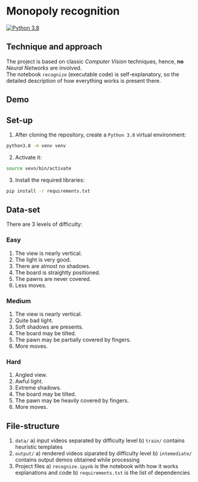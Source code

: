 # Monopoly recognition
[![Python 3.8](https://img.shields.io/badge/Python%20-3.8-informational)](https://www.python.org/downloads/release/python-3816/)
## Technique and approach
The project is based on classic *Computer Vision* techniques, hence, **no** *Neural Networks* are involved.  
The notebook `recognize` (executable code) is self-explanatory, so the detailed description of how everything works is present there.

## Demo


## Set-up
1. After cloning the repository, create a `Python 3.8` virtual environment: 
```bash
python3.8 -m venv venv
```
2. Activate it: 
```bash
source vevn/bin/activate 
```
3. Install the required libraries: 
```bash
pip install -r requirements.txt
```

## Data-set
There are 3 levels of difficulty:

### Easy
1. The view is nearly vertical.
2. The light is very good.
3. There are almost no shadows.
4. The board is straightly positioned.
5. The pawns are never covered.
6. Less moves.

### Medium
1. The view is nearly vertical.
2. Quite bad light.
3. Soft shadows are presents.
4. The board may be tilted.
5. The pawn may be partially covered by fingers.
6. More moves.

### Hard
1. Angled view.
2. Awful light.
3. Extreme shadows.
4. The board may be tilted.
5. The pawn may be heavily covered by fingers.
6. More moves.

## File-structure
1. `data/`
	a) input videos separated by difficulty level
	b) `train/` contains heuristic templates
2. `output/`
	a) rendered videos siparated by difficulty level
	b) `intemediate/` contains output demos obtained while processing
3.  Project files
	a) `recognize.ipynb` is the notebook with how it works explanations and code
	b) `requirements.txt` is the list of dependencies
